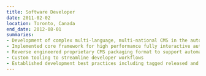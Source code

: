 ```yaml
--- 
title: Software Developer
date: 2011-02-02
location: Toronto, Canada
end_date: 2012-08-01
summaries: 
- Development of complex multi-language, multi-national CMS in the automotive space
- Implemented core framework for high performance fully interactive automotive web properties
- Reverse engineered proprietary CMS packaging format to support automated builds and deploys
- Custom tooling to streamline developer workflows
- Established development best practices including tagged released and automated testing
---
```


